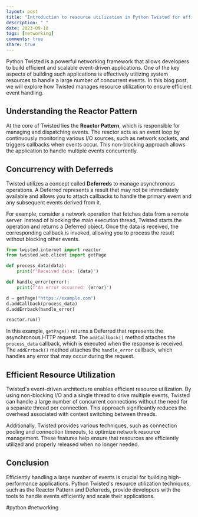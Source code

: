 ```yaml
---
layout: post
title: "Introduction to resource utilization in Python Twisted for efficient event handling"
description: " "
date: 2023-09-18
tags: [networking]
comments: true
share: true
---
```


Python Twisted is a powerful networking framework that allows developers to build efficient and scalable event-driven applications. One of the key aspects of building such applications is effectively utilizing system resources to handle a large number of concurrent events. In this blog post, we will explore how Twisted manages resource utilization to ensure efficient event handling.

## Understanding the Reactor Pattern

At the core of Twisted lies the **Reactor Pattern**, which is responsible for managing and dispatching events. The reactor acts as an event loop by continuously monitoring various I/O sources, such as network sockets, and triggers callbacks when events occur. This non-blocking approach allows the application to handle multiple events concurrently.

## Concurrency with Deferreds

Twisted utilizes a concept called **Deferreds** to manage asynchronous operations. A Deferred represents a result that may not be immediately available and allows you to attach callbacks to handle the primary event and any subsequent events derived from it.

For example, consider a network operation that fetches data from a remote server. Instead of blocking the main execution thread, Twisted starts the operation and returns a Deferred object. Once the data is received, the corresponding callback is invoked, allowing you to process the result without blocking other events.

```python
from twisted.internet import reactor
from twisted.web.client import getPage

def process_data(data):
    print(f"Received data: {data}")

def handle_error(error):
    print(f"An error occurred: {error}")

d = getPage("https://example.com")
d.addCallback(process_data)
d.addErrback(handle_error)

reactor.run()
```

In this example, `getPage()` returns a Deferred that represents the asynchronous HTTP request. The `addCallback()` method attaches the `process_data` callback, which is executed when the response is received. The `addErrback()` method attaches the `handle_error` callback, which handles any error that may occur during the request.

## Efficient Resource Utilization

Twisted's event-driven architecture enables efficient resource utilization. By using non-blocking I/O and a single thread to drive multiple events, Twisted can handle a large number of concurrent connections without the need for a separate thread per connection. This approach significantly reduces the overhead associated with context switching between threads.

Additionally, Twisted provides various techniques, such as connection pooling and connection timeouts, to optimize network resource management. These features help ensure that resources are efficiently utilized and properly released when no longer needed.

## Conclusion

Efficiently handling a large number of events is crucial for building high-performance applications. Python Twisted's resource utilization techniques, such as the Reactor Pattern and Deferreds, provide developers with the tools to handle events efficiently and scale their applications.

#python #networking